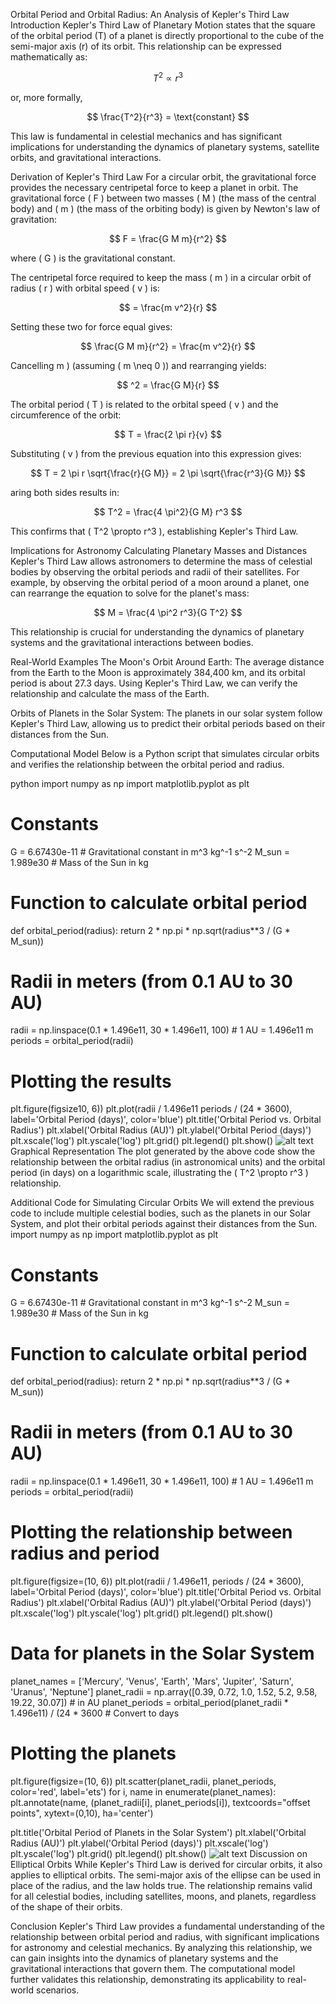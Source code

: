 Orbital Period and Orbital Radius: An Analysis of Kepler's Third Law
Introduction
Kepler's Third Law of Planetary Motion states that the square of the orbital period (T) of a planet is directly proportional to the cube of the semi-major axis (r) of its orbit. This relationship can be expressed mathematically as:

$$ T^2 \propto r^3 $$

or, more formally,

$$ \frac{T^2}{r^3} = \text{constant} $$

This law is fundamental in celestial mechanics and has significant implications for understanding the dynamics of planetary systems, satellite orbits, and gravitational interactions.

Derivation of Kepler's Third Law
For a circular orbit, the gravitational force provides the necessary centripetal force to keep a planet in orbit. The gravitational force ( F ) between two masses ( M ) (the mass of the central body) and ( m ) (the mass of the orbiting body) is given by Newton's law of gravitation:

$$ F = \frac{G M m}{r^2} $$

where ( G ) is the gravitational constant.

The centripetal force required to keep the mass ( m ) in a circular orbit of radius ( r ) with orbital speed ( v ) is:

$$ = \frac{m v^2}{r} $$

Setting these two for force equal gives:

$$ \frac{G M m}{r^2} = \frac{m v^2}{r} $$

Cancelling m ) (assuming ( m \neq 0 )) and rearranging yields:

$$ ^2 = \frac{G M}{r} $$

The orbital period ( T ) is related to the orbital speed ( v ) and the circumference of the orbit:

$$ T = \frac{2 \pi r}{v} $$

Substituting ( v ) from the previous equation into this expression gives:

$$ T = 2 \pi r \sqrt{\frac{r}{G M}} = 2 \pi \sqrt{\frac{r^3}{G M}} $$

aring both sides results in:

$$ T^2 = \frac{4 \pi^2}{G M} r^3 $$

This confirms that ( T^2 \propto r^3 ), establishing Kepler's Third Law.

Implications for Astronomy
Calculating Planetary Masses and Distances
Kepler's Third Law allows astronomers to determine the mass of celestial bodies by observing the orbital periods and radii of their satellites. For example, by observing the orbital period of a moon around a planet, one can rearrange the equation to solve for the planet's mass:

$$ M = \frac{4 \pi^2 r^3}{G T^2} $$

This relationship is crucial for understanding the dynamics of planetary systems and the gravitational interactions between bodies.

Real-World Examples
The Moon's Orbit Around Earth: The average distance from the Earth to the Moon is approximately 384,400 km, and its orbital period is about 27.3 days. Using Kepler's Third Law, we can verify the relationship and calculate the mass of the Earth.

Orbits of Planets in the Solar System: The planets in our solar system follow Kepler's Third Law, allowing us to predict their orbital periods based on their distances from the Sun.

Computational Model
Below is a Python script that simulates circular orbits and verifies the relationship between the orbital period and radius.

python
import numpy as np
import matplotlib.pyplot as plt

# Constants
G = 6.67430e-11  # Gravitational constant in m^3 kg^-1 s^-2
M_sun = 1.989e30  # Mass of the Sun in kg

# Function to calculate orbital period
def orbital_period(radius):
    return 2 * np.pi * np.sqrt(radius**3 / (G * M_sun))

# Radii in meters (from 0.1 AU to 30 AU)
radii = np.linspace(0.1 * 1.496e11, 30 * 1.496e11, 100)  # 1 AU = 1.496e11 m
periods = orbital_period(radii)

# Plotting the results
plt.figure(figsize10, 6))
plt.plot(radii / 1.496e11 periods / (24 * 3600), label='Orbital Period (days)', color='blue')
plt.title('Orbital Period vs. Orbital Radius')
plt.xlabel('Orbital Radius (AU)')
plt.ylabel('Orbital Period (days)')
plt.xscale('log')
plt.yscale('log')
plt.grid()
plt.legend()
plt.show()
![alt text](image-2.png)
Graphical Representation
The plot generated by the above code show the relationship between the orbital radius (in astronomical units) and the orbital period (in days) on a logarithmic scale, illustrating the ( T^2 \propto r^3 ) relationship.

Additional Code for Simulating Circular Orbits
We will extend the previous code to include multiple celestial bodies, such as the planets in our Solar System, and plot their orbital periods against their distances from the Sun.
import numpy as np
import matplotlib.pyplot as plt

# Constants
G = 6.67430e-11  # Gravitational constant in m^3 kg^-1 s^-2
M_sun = 1.989e30  # Mass of the Sun in kg

# Function to calculate orbital period
def orbital_period(radius):
    return 2 * np.pi * np.sqrt(radius**3 / (G * M_sun))

# Radii in meters (from 0.1 AU to 30 AU)
radii = np.linspace(0.1 * 1.496e11, 30 * 1.496e11, 100)  # 1 AU = 1.496e11 m
periods = orbital_period(radii)

# Plotting the relationship between radius and period
plt.figure(figsize=(10, 6))
plt.plot(radii / 1.496e11, periods / (24 * 3600), label='Orbital Period (days)', color='blue')
plt.title('Orbital Period vs. Orbital Radius')
plt.xlabel('Orbital Radius (AU)')
plt.ylabel('Orbital Period (days)')
plt.xscale('log')
plt.yscale('log')
plt.grid()
plt.legend()
plt.show()

# Data for planets in the Solar System
planet_names = ['Mercury', 'Venus', 'Earth', 'Mars', 'Jupiter', 'Saturn', 'Uranus', 'Neptune']
planet_radii = np.array([0.39, 0.72, 1.0, 1.52, 5.2, 9.58, 19.22, 30.07])  # in AU
planet_periods = orbital_period(planet_radii * 1.496e11) / (24 * 3600  # Convert to days

# Plotting the planets
plt.figure(figsize=(10, 6))
plt.scatter(planet_radii, planet_periods, color='red', label='ets')
for i, name in enumerate(planet_names):
    plt.annotate(name, (planet_radii[i], planet_periods[i]), textcoords="offset points", xytext=(0,10), ha='center')

plt.title('Orbital Period of Planets in the Solar System')
plt.xlabel('Orbital Radius (AU)')
plt.ylabel('Orbital Period (days)')
plt.xscale('log')
plt.yscale('log')
plt.grid()
plt.legend()
plt.show()
![alt text](image-3.png)
Discussion on Elliptical Orbits
While Kepler's Third Law is derived for circular orbits, it also applies to elliptical orbits. The semi-major axis of the ellipse can be used in place of the radius, and the law holds true. The relationship remains valid for all celestial bodies, including satellites, moons, and planets, regardless of the shape of their orbits.

Conclusion
Kepler's Third Law provides a fundamental understanding of the relationship between orbital period and radius, with significant implications for astronomy and celestial mechanics. By analyzing this relationship, we can gain insights into the dynamics of planetary systems and the gravitational interactions that govern them. The computational model further validates this relationship, demonstrating its applicability to real-world scenarios.